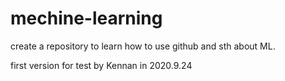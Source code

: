 # mechine-learning
create a repository to learn how to use github and sth about ML.

first version for test by Kennan in 2020.9.24
